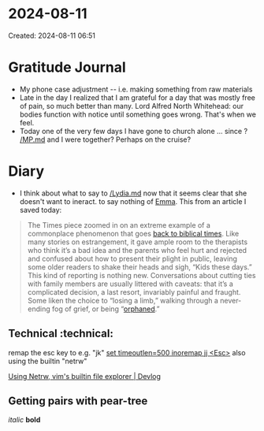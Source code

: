 # 2024-08-11
Created: 2024-08-11 06:51

# Gratitude Journal 

- My phone case adjustment -- i.e. making something from raw materials
- Late in the day I realized that I am grateful for a day that was mostly free of pain, so much better than many. Lord Alfred North Whitehead: our bodies function with notice until something goes wrong. That's when we feel.
- Today one of the very few days I have gone to church alone … since ? [/MP.md](/MP.md) and I were together? Perhaps on the cruise?

# Diary 

- I think about what to say to [/Lydia.md](/Lydia.md) now that it seems clear that she doesn't want to ineract. to say nothing of [Emma](/Emma.md). This from an article I saved today:

> The Times piece zoomed in on an extreme example of a commonplace phenomenon that goes [back to biblical times](https://thechristiancounselor.com/tag/estranged-families/#:~:text=The%20Bible%20is%20full%20of,individuals%20separated%20themselves%20from%20God.). Like many stories on estrangement, it gave ample room to the therapists who think it’s a bad idea and the parents who feel hurt and rejected and confused about how to present their plight in public, leaving some older readers to shake their heads and sigh, “Kids these days.” This kind of reporting is nothing new. Conversations about cutting ties with family members are usually littered with caveats: that it’s a complicated decision, a last resort, invariably painful and fraught. Some liken the choice to “losing a limb,” walking through a never-ending fog of grief, or being “[orphaned](https://www.salon.com/2017/05/14/im-an-orphan-even-though-my-mothers-still-alive/).”


## Technical :technical:

remap the esc key to e.g. "jk"
[set timeoutlen=500 inoremap jj &lt;Esc&gt;](https://www.baeldung.com/linux/vim-switch-back-normal-mode-options#:~:text=The%20Ctrl%2D%5B%20combination%20is,far%20from%20the%20home%20row. "Other Ways to Exit Insert Mode Besides Escape in Vim | Baeldung on Linux")
also using the builtin "netrw"

[Using Netrw, vim's builtin file explorer | Devlog](https://vonheikemen.github.io/devlog/tools/using-netrw-vim-builtin-file-explorer/ "Using Netrw, vim's builtin file explorer | Devlog")
## Getting pairs with pear-tree

_italic_
__bold__



